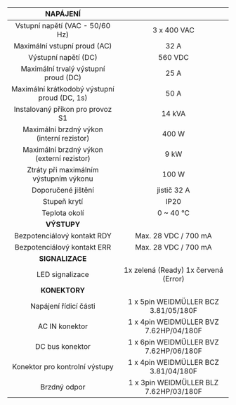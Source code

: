 | **NAPÁJENÍ** |   |
| :---: | :---: |
| Vstupní napětí (VAC - 50/60 Hz)  | 3 x 400 VAC |
| Maximální vstupní proud (AC)  | 32 A |
| Výstupní napětí (DC)  | 560 VDC |
| Maximální trvalý výstupní proud (DC)  | 25 A |
| Maximální krátkodobý výstupní proud (DC, 1s)  | 50 A |
| Instalovaný příkon pro provoz S1 | 14 kVA |
| Maximální brzdný výkon (interní rezistor)  | 400 W |
| Maximální brzdný výkon (externí rezistor)  | 9 kW |
| Ztráty při maximálním výstupním výkonu  | 100 W |
| Doporučené jištění | jistič 32 A  |
| Stupeň krytí | IP20 |
| Teplota okolí | 0 ~ 40 °C |
| **VÝSTUPY** |   |
| Bezpotenciálový kontakt RDY | Max. 28 VDC / 700 mA |
| Bezpotenciálový kontakt ERR | Max. 28 VDC / 700 mA |
| **SIGNALIZACE** |   |
| LED signalizace | 1x zelená (Ready)  1x červená (Error) |
| **KONEKTORY** |   |
| Napájení řídicí části | 1 x 5pin WEIDMÜLLER BCZ 3.81/05/180F |
| AC IN konektor | 1 x 4pin WEIDMÜLLER BVZ 7.62HP/04/180F |
| DC bus konektor | 1 x 6pin WEIDMÜLLER BVZ 7.62HP/06/180F |
| Konektor pro kontrolní výstupy | 1 x 4pin WEIDMÜLLER BCZ 3.81/04/180F |
| Brzdný odpor | 1 x 3pin WEIDMÜLLER BLZ 7.62HP/03/180F |
